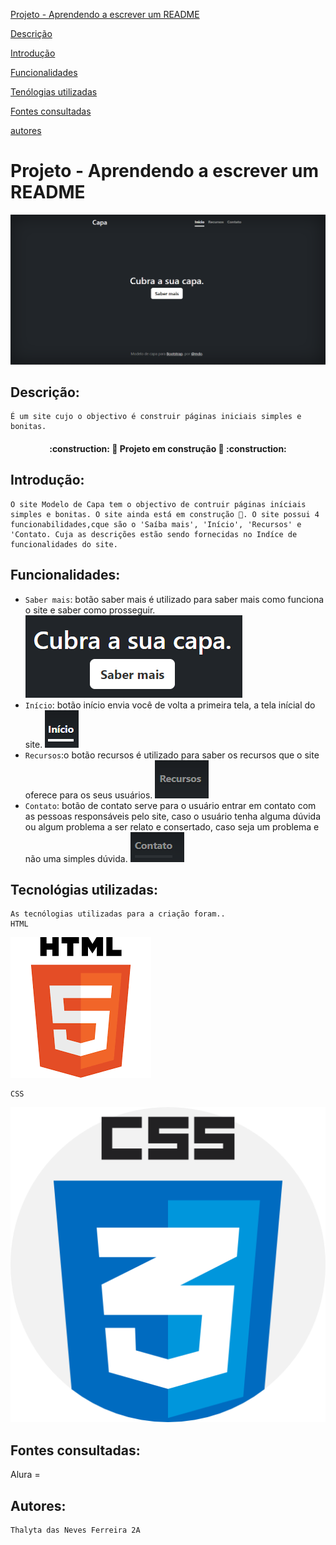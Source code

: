 [Projeto - Aprendendo a escrever um README](#projeto---aprendendo-a-escrever-um-readme) 

[Descrição](#descri%C3%A7%C3%A3o)   

[Introdução](#introdu%C3%A7%C3%A3o)   

[Funcionalidades](#funcionalidades)   

[Tenólogias utilizadas](#tecnol%C3%B3gias-utilizadas)   

[Fontes consultadas](#fontes-consultadas)  

[autores](#autores)  
# Projeto - Aprendendo a escrever um README 

![image info](_img/coverpage.png)
## Descrição:

    É um site cujo o objectivo é construir páginas iniciais simples e bonitas.

<h4 align="center">
    :construction: 🚧 Projeto em construção 🚧 :construction:
</h4>

## Introdução: 

    O site Modelo de Capa tem o objectivo de contruir páginas iníciais simples e bonitas. O site ainda está em construção 🚧. O site possui 4 funcionabilidades,cque são o 'Saíba mais', 'Início', 'Recursos' e 'Contato. Cuja as descrições estão sendo fornecidas no Indíce de funcionalidades do site.

## Funcionalidades:

- `Saber mais`: botão saber mais é utilizado para saber mais como funciona o site e saber como prosseguir.
 ![image info](_img/sabermais.png)
- `Início`: botão início envia você de volta a primeira tela, a tela inícial do site.
 ![image info](_img/inicio.png)
- `Recursos`:o botão recursos é utilizado para saber os recursos que o site oferece para os seus usuários.
 ![image info](_img/recursos.png)
- `Contato`: botão de contato serve para o usuário entrar em contato com as pessoas responsáveis pelo site, caso o usuário tenha alguma dúvida ou algum problema a ser relato e consertado, caso seja um problema e não uma simples dúvida.
 ![image info](_img/contato.png)


## Tecnológias utilizadas:

    As tecnólogias utilizadas para a criação foram..
    HTML      
![image info](_img/html.png)  

    CSS
   ![image info](_img/css.png)
## Fontes consultadas:

Alura =

## Autores:

    Thalyta das Neves Ferreira 2A 